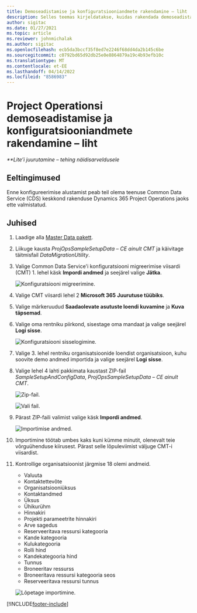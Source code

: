 ```yaml
---
title: Demoseadistamise ja konfiguratsiooniandmete rakendamine – liht
description: Selles teemas kirjeldatakse, kuidas rakendada demoseadistamist ja konfiguratsiooni andmeid Project Operationsis.
author: sigitac
ms.date: 01/27/2021
ms.topic: article
ms.reviewer: johnmichalak
ms.author: sigitac
ms.openlocfilehash: ecb5da3bccf35f8ed7e2246f68dd4da2b145c6be
ms.sourcegitcommit: c0792bd65d92db25e0e8864879a19c4b93efb10c
ms.translationtype: MT
ms.contentlocale: et-EE
ms.lasthandoff: 04/14/2022
ms.locfileid: "8586983"
---
```

# <a name="apply-demo-setup-and-configuration-data-for-project-operations---lite"></a>Project Operationsi demoseadistamise ja konfiguratsiooniandmete rakendamine – liht 

_**Lite’i juurutamine – tehing näidisarveldusele_



## <a name="prerequisites"></a>Eeltingimused

Enne konfigureerimise alustamist peab teil olema teenuse Common Data Service (CDS) keskkond rakenduse Dynamics 365 Project Operations jaoks ette valmistatud.


## <a name="instructions"></a>Juhised

1. Laadige alla [Master Data pakett](https://download.microsoft.com/download/3/4/1/341bf279-a64f-4baa-af31-ce624859b518/ProjOpsSampleSetupData-%20CE%20only.zip). 
2. Liikuge kausta *ProjOpsSampleSetupData – CE ainult CMT* ja käivitage täitmisfail *DataMigrationUtility*.
3. Valige Common Data Service'i konfiguratsiooni migreerimise viisardi (CMT) 1. lehel käsk **Impordi andmed** ja seejärel valige **Jätka**.

    ![Konfiguratsiooni migreerimine.](./media/1ConfigurationMigration.png)

4. Valige CMT viisardi lehel 2 **Microsoft 365** **Juurutuse tüübiks**.
5. Valige märkeruudud **Saadaolevate asutuste loendi kuvamine** ja **Kuva täpsemad**.
6. Valige oma rentniku piirkond, sisestage oma mandaat ja valige seejärel **Logi sisse**.

   ![Konfiguratsiooni sisselogimine.](./media/2ConfigurationSignin.png)

7. Valige 3. lehel rentniku organisatsioonide loendist organisatsioon, kuhu soovite demo andmed importida ja valige seejärel **Logi sisse**.
8. Valige lehel 4 lahti pakkimata kaustast ZIP-fail *SampleSetupAndConfigData*, *ProjOpsSampleSetupData – CE ainult CMT*.

   ![Zip-fail.](./media/3ZipFile.png)

   ![Vali fail.](./media/4SelectAFile.png)

9. Pärast ZIP-faili valimist valige käsk **Impordi andmed**.

   ![Importimise andmed.](./media/5ImportData.png)

10. Importimine töötab umbes kaks kuni kümme minutit, olenevalt teie võrguühenduse kiirusest. Pärast selle lõpuleviimist väljuge CMT-i viisardist. 
11. Kontrollige organisatsioonist järgmise 18 olemi andmeid.

    -   Valuuta
    -   Kontaktettevõte
    -   Organisatsiooniüksus
    -   Kontaktandmed
    -   Üksus
    -   Ühikurühm
    -   Hinnakiri
    -   Projekti parameetrite hinnakiri 
    -   Arve sagedus
    -   Reserveeritava ressursi kategooria
    -   Kande kategooria
    -   Kulukategooria
    -   Rolli hind
    -   Kandekategooria hind
    -   Tunnus
    -   Broneeritav ressurss
    -   Broneeritava ressursi kategooria seos
    -   Reserveeritava ressursi tunnus

    ![Lõpetage importimine.](./media/6CompleteImport.png)


[!INCLUDE[footer-include](../includes/footer-banner.md)]
